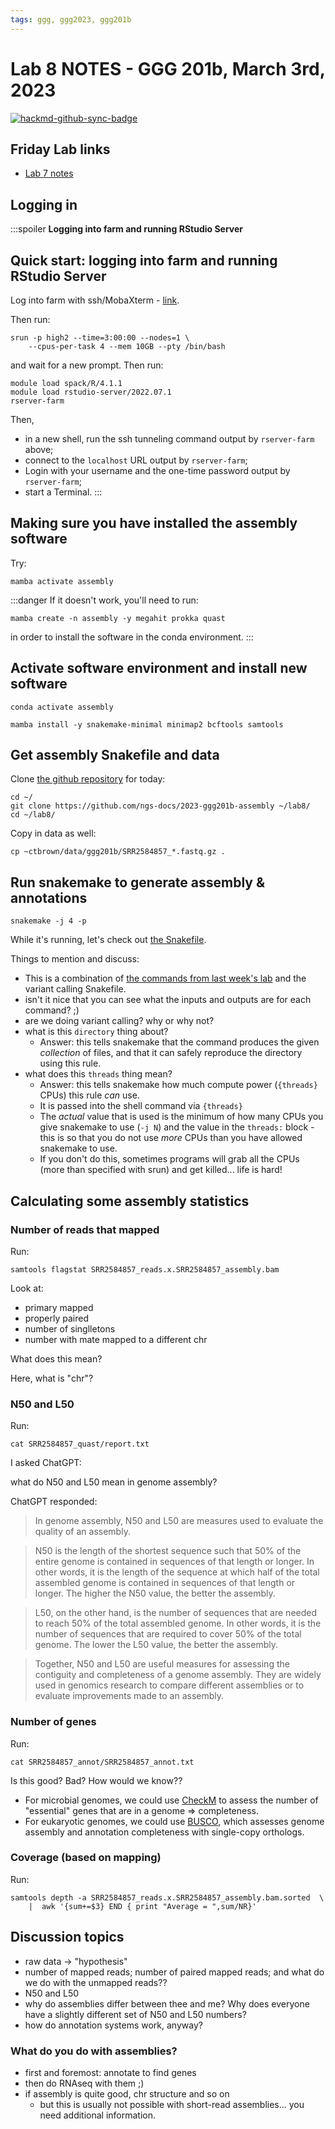 ```yaml
---
tags: ggg, ggg2023, ggg201b
---
```


# Lab 8 NOTES - GGG 201b, March 3rd, 2023

[![hackmd-github-sync-badge](https://hackmd.io/Qk0fJEMMRZ-tZUZ8Wh25wg/badge)](https://hackmd.io/Qk0fJEMMRZ-tZUZ8Wh25wg)



## Friday Lab links

* [Lab 7 notes](https://hackmd.io/JGa63KT3ReS51c801OUJTA?both)

## Logging in

:::spoiler **Logging into farm and running RStudio Server**

## Quick start: logging into farm and running RStudio Server

Log into farm with ssh/MobaXterm - [link](https://hackmd.io/n7_pXRiiRQ-YpQBQ93uW9Q?view#1-Logging-into-farm).

Then run:
```
srun -p high2 --time=3:00:00 --nodes=1 \
    --cpus-per-task 4 --mem 10GB --pty /bin/bash
```
and wait for a new prompt. Then run:
```
module load spack/R/4.1.1
module load rstudio-server/2022.07.1
rserver-farm
```

Then, 
* in a new shell, run the ssh tunneling command output by `rserver-farm` above;
* connect to the `localhost` URL output by `rserver-farm`;
* Login with your username and the one-time password output by `rserver-farm`;
* start a Terminal.
:::

## Making sure you have installed the assembly software

Try:
```
mamba activate assembly
```

:::danger
If it doesn't work, you'll need to run:
```
mamba create -n assembly -y megahit prokka quast
```
in order to install the software in the conda environment.
:::

## Activate software environment and install new software
```
conda activate assembly

mamba install -y snakemake-minimal minimap2 bcftools samtools
```

## Get assembly Snakefile and data

Clone [the github repository](https://github.com/ngs-docs/2023-ggg201b-assembly) for today:
```
cd ~/
git clone https://github.com/ngs-docs/2023-ggg201b-assembly ~/lab8/
cd ~/lab8/
```

Copy in data as well:
```
cp ~ctbrown/data/ggg201b/SRR2584857_*.fastq.gz .
```

## Run snakemake to generate assembly & annotations

```
snakemake -j 4 -p
```

While it's running, let's check out [the Snakefile](https://github.com/ngs-docs/2023-ggg201b-assembly/blob/main/Snakefile).

Things to mention and discuss:
* This is a combination of [the commands from last week's lab](https://hackmd.io/JGa63KT3ReS51c801OUJTA?view) and the variant calling Snakefile.
* isn't it nice that you can see what the inputs and outputs are for each command? ;)
* are we doing variant calling? why or why not?
* what is this `directory` thing about?
    * Answer: this tells snakemake that the command produces the given _collection_ of files, and that it can safely reproduce the directory using this rule.
* what does this `threads` thing mean?
    * Answer: this tells snakemake how much compute power (`{threads}` CPUs) this rule _can_ use.
    * It is passed into the shell command via `{threads}`
    * The _actual_ value that is used is the minimum of how many CPUs you give snakemake to use (`-j N`) and the value in the `threads:` block - this is so that you do not use _more_ CPUs than you have allowed snakemake to use.
    * If you don't do this, sometimes programs will grab all the CPUs (more than specified with srun) and get killed... life is hard!

## Calculating some assembly statistics

### Number of reads that mapped

Run:
```
samtools flagstat SRR2584857_reads.x.SRR2584857_assembly.bam
```

Look at:
* primary mapped
* properly paired
* number of singlletons
* number with mate mapped to a different chr

What does this mean?

Here, what is "chr"?

### N50 and L50

Run:
```
cat SRR2584857_quast/report.txt
```

I asked ChatGPT: 

what do N50 and L50 mean in genome assembly?

ChatGPT responded:

>In genome assembly, N50 and L50 are measures used to evaluate the quality of an assembly.

>N50 is the length of the shortest sequence such that 50% of the entire genome is contained in sequences of that length or longer. In other words, it is the length of the sequence at which half of the total assembled genome is contained in sequences of that length or longer. The higher the N50 value, the better the assembly.

>L50, on the other hand, is the number of sequences that are needed to reach 50% of the total assembled genome. In other words, it is the number of sequences that are required to cover 50% of the total genome. The lower the L50 value, the better the assembly.

>Together, N50 and L50 are useful measures for assessing the contiguity and completeness of a genome assembly. They are widely used in genomics research to compare different assemblies or to evaluate improvements made to an assembly.

### Number of genes

Run:
```
cat SRR2584857_annot/SRR2584857_annot.txt
```

Is this good? Bad? How would we know??

* For microbial genomes, we could use [CheckM](https://ecogenomics.github.io/CheckM/) to assess the number of "essential" genes that are in a genome => completeness.
* For eukaryotic genomes, we could use [BUSCO](https://busco.ezlab.org/), which assesses genome assembly and annotation completeness with single-copy orthologs.

### Coverage (based on mapping)

Run:
```
samtools depth -a SRR2584857_reads.x.SRR2584857_assembly.bam.sorted  \
    |  awk '{sum+=$3} END { print "Average = ",sum/NR}'
```

## Discussion topics

* raw data -> "hypothesis"
* number of mapped reads; number of paired mapped reads; and what do we do with the unmapped reads??
* N50 and L50
* why do assemblies differ between thee and me? Why does everyone have a slightly different set of N50 and L50 numbers?
* how do annotation systems work, anyway?


### What do you do with assemblies?

- first and foremost: annotate to find genes
- then do RNAseq with them ;)
- if assembly is quite good, chr structure and so on
    - but this is usually not possible with short-read assemblies... you need additional information.